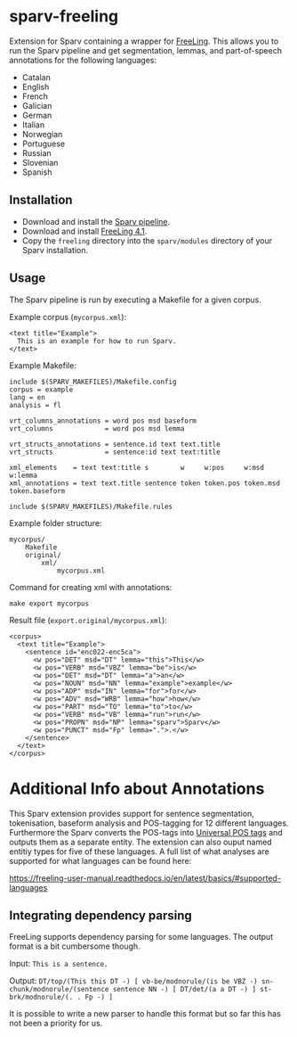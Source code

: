 # sparv-freeling

Extension for Sparv containing a wrapper for [FreeLing](http://nlp.lsi.upc.edu/freeling/node/30).
This allows you to run the Sparv pipeline and get segmentation, lemmas,
and part-of-speech annotations for the following languages:

* Catalan
* English
* French
* Galician
* German
* Italian
* Norwegian
* Portuguese
* Russian
* Slovenian
* Spanish


## Installation

* Download and install the [Sparv pipeline](https://github.com/spraakbanken/sparv-pipeline).
* Download and install [FreeLing 4.1](https://github.com/TALP-UPC/FreeLing/releases/tag/4.1).
* Copy the `freeling` directory into the `sparv/modules` directory of your Sparv installation.

## Usage

The Sparv pipeline is run by executing a Makefile for a given corpus.

Example corpus (`mycorpus.xml`):

```
<text title="Example">
  This is an example for how to run Sparv.
</text>
```

Example Makefile:
```
include $(SPARV_MAKEFILES)/Makefile.config
corpus = example
lang = en
analysis = fl

vrt_columns_annotations = word pos msd baseform
vrt_columns             = word pos msd lemma   

vrt_structs_annotations = sentence.id text text.title
vrt_structs             = sentence:id text text:title

xml_elements    = text text:title s        w     w:pos     w:msd     w:lemma       
xml_annotations = text text.title sentence token token.pos token.msd token.baseform

include $(SPARV_MAKEFILES)/Makefile.rules
```

Example folder structure:

```
mycorpus/
    Makefile
    original/
        xml/
            mycorpus.xml
```


Command for creating xml with annotations:

    make export mycorpus

Result file (`export.original/mycorpus.xml`):
```
<corpus>
  <text title="Example">
    <sentence id="enc022-enc5ca">
      <w pos="DET" msd="DT" lemma="this">This</w>
      <w pos="VERB" msd="VBZ" lemma="be">is</w>
      <w pos="DET" msd="DT" lemma="a">an</w>
      <w pos="NOUN" msd="NN" lemma="example">example</w>
      <w pos="ADP" msd="IN" lemma="for">for</w>
      <w pos="ADV" msd="WRB" lemma="how">how</w>
      <w pos="PART" msd="TO" lemma="to">to</w>
      <w pos="VERB" msd="VB" lemma="run">run</w>
      <w pos="PROPN" msd="NP" lemma="sparv">Sparv</w>
      <w pos="PUNCT" msd="Fp" lemma=".">.</w>
    </sentence>
  </text>
</corpus>
```


# Additional Info about Annotations

This Sparv extension provides support for sentence segmentation, tokenisation, baseform analysis and POS-tagging for 12 different languages. Furthermore the Sparv converts the POS-tags into [Universal POS tags](https://universaldependencies.org/u/pos/) and outputs them as a separate entity. The extension can also ouput named entitiy types for five of these languages. A full list of what analyses are supported for what languages can be found here:

https://freeling-user-manual.readthedocs.io/en/latest/basics/#supported-languages

## Integrating dependency parsing

FreeLing supports dependency parsing for some languages. The output format is a bit cumbersome though.

Input:
`This is a sentence.`

Output:
`DT/top/(This this DT -) [
  vb-be/modnorule/(is be VBZ -)
  sn-chunk/modnorule/(sentence sentence NN -) [
    DT/det/(a a DT -)
  ]
  st-brk/modnorule/(. . Fp -)
]`

It is possible to write a new parser to handle this format but so far this has not been a priority for us.
